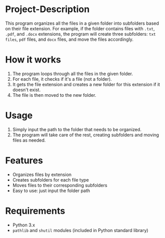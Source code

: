 # Project-Description

This program organizes all the files in a given folder into subfolders based on their file extension. For example, if the folder contains files with `.txt`, `.pdf`, and `.docx` extensions, the program will create three subfolders: `txt` `files`, `pdf` files, and `docx` files, and move the files accordingly.

# How it works

1. The program loops through all the files in the given folder.<br>
2. For each file, it checks if it's a file (not a folder).<br>
3. It gets the file extension and creates a new folder for this extension if it doesn't exist.<br>
4. The file is then moved to the new folder.<br>

# Usage

1. Simply input the path to the folder that needs to be organized.
2. The program will take care of the rest, creating subfolders and moving files as needed.
   
# Features

- Organizes files by extension
- Creates subfolders for each file type
- Moves files to their corresponding subfolders
- Easy to use: just input the folder path
  
# Requirements

- Python 3.x
- `pathlib` and `shutil` modules (included in Python standard library)
